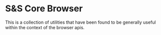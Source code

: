 # S&S Core Browser
This is a collection of utilities that have been found to be generally useful within the context of the browser apis.
